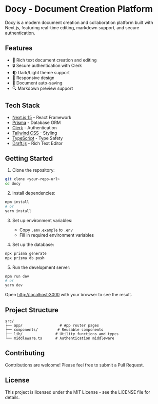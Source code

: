 # Docy - Document Creation Platform

Docy is a modern document creation and collaboration platform built with Next.js, featuring real-time editing, markdown support, and secure authentication.

## Features

- 📝 Rich text document creation and editing
- 🔒 Secure authentication with Clerk
- 🌓 Dark/Light theme support
- 📱 Responsive design
- 💾 Document auto-saving
- 🔍 Markdown preview support

## Tech Stack

- [Next.js 15](https://nextjs.org/) - React Framework
- [Prisma](https://www.prisma.io/) - Database ORM
- [Clerk](https://clerk.com/) - Authentication
- [Tailwind CSS](https://tailwindcss.com/) - Styling
- [TypeScript](https://www.typescriptlang.org/) - Type Safety
- [Draft.js](https://draftjs.org/) - Rich Text Editor

## Getting Started

1. Clone the repository:
```bash
git clone <your-repo-url>
cd docy
```

2. Install dependencies:
```bash
npm install
# or
yarn install
```

3. Set up environment variables:
   - Copy `.env.example` to `.env`
   - Fill in required environment variables

4. Set up the database:
```bash
npx prisma generate
npx prisma db push
```

5. Run the development server:
```bash
npm run dev
# or
yarn dev
```

Open [http://localhost:3000](http://localhost:3000) with your browser to see the result.

## Project Structure

```
src/
├── app/                 # App router pages
├── components/         # Reusable components
├── lib/               # Utility functions and types
└── middleware.ts      # Authentication middleware
```

## Contributing

Contributions are welcome! Please feel free to submit a Pull Request.

## License

This project is licensed under the MIT License - see the LICENSE file for details.
